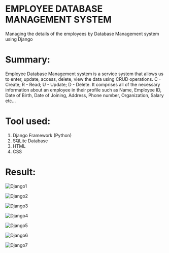 # EMPLOYEE DATABASE MANAGEMENT SYSTEM
  Managing the details of the employees by Database Management system using Django

# Summary:
  Employee Database  Management system is a service system that allows us to enter, update, access, delete, view the data using CRUD operations. 
  C - Create;
  R - Read;
  U - Update;
  D - Delete.
  It comprises all of the necessary information about an employee in their profile such as Name, Employee ID, Date of Birth, Date of Joining, Address, Phone number, Organization, Salary etc...

# Tool used:
  1) Django Framework (Python)
  2) SQLite Database
  3) HTML
  4) CSS

# Result:
![Django1](https://github.com/Navina-Murugadas/Employee_Database_Management_System/assets/72821323/1a2ca18d-5535-44f4-855b-6fd4251a9c43)

![Django2](https://github.com/Navina-Murugadas/Employee_Database_Management_System/assets/72821323/6baf470d-4efe-4bfa-b937-90af67a823a4)

![Django3](https://github.com/Navina-Murugadas/Employee_Database_Management_System/assets/72821323/2f8f2123-97cb-4f70-8577-9d16514c2191)

![Django4](https://github.com/Navina-Murugadas/Employee_Database_Management_System/assets/72821323/bbfef61b-dd76-4ef9-b107-ea2c067e73fb)

![Django5](https://github.com/Navina-Murugadas/Employee_Database_Management_System/assets/72821323/82b740a3-e300-4350-b772-da324e5c2133)

![Django6](https://github.com/Navina-Murugadas/Employee_Database_Management_System/assets/72821323/413d6e7b-af18-487d-a17b-08272465533d)

![Django7](https://github.com/Navina-Murugadas/Employee_Database_Management_System/assets/72821323/8a0e0402-2bee-41fd-8b40-1faa23ba360f)

